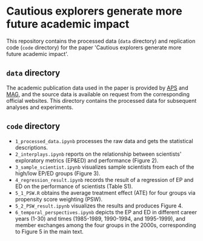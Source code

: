 # Cautious explorers generate more future academic impact
This repository contains the processed data (`data` directory) and replication code (`code` directory) for the paper 'Cautious explorers generate more future academic impact'. 

## `data` directory
The academic publication data used in the paper is provided by [APS](https://journals.aps.org/datasets) and [MAG](https://learn.microsoft.com/en-us/academic-services/graph/), and the source data is available on request from the corresponding official websites. This directory contains the processed data for subsequent analyses and experiments.

## `code` directory
- `1_processed_data.ipynb` processes the raw data and gets the statistical descriptions.
- `2_interplays.ipynb` reports on the relationship between scientists' exploratory metrics (EP&ED) and performance (Figure 2).
- `3_sample_scientist.ipynb` visualizes sample scientists from each of the high/low EP/ED groups (Figure 3).
- `4_regression_result.ipynb` records the result of a regression of EP and ED on the performance of scientists (Table S1).
- `5_1_PSW.R` obtains the average treatment effect (ATE) for four groups via propensity score weighting (PSW).
- `5_2_PSW_result.ipynb` visualizes the results and produces Figure 4.
- `6_temporal_perspectives.ipynb` depicts the EP and ED in different career years (1-30) and times (1985-1989, 1990-1994, and 1995-1999), and member exchanges among the four groups in the 2000s, corresponding to Figure 5 in the main text.